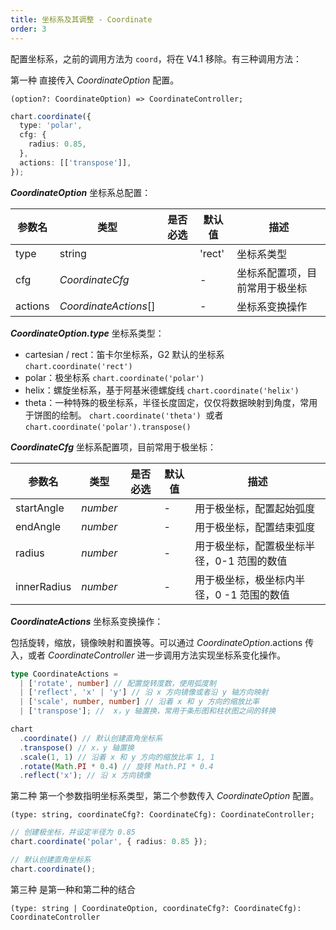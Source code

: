 ```yaml
---
title: 坐标系及其调整 - Coordinate
order: 3
---
```


配置坐标系，之前的调用方法为 `coord`，将在 V4.1 移除。有三种调用方法：

第一种 直接传入 _CoordinateOption_ 配置。

```sign
(option?: CoordinateOption) => CoordinateController;
```

```ts
chart.coordinate({
  type: 'polar',
  cfg: {
    radius: 0.85,
  },
  actions: [['transpose']],
});
```

_**CoordinateOption**_ 坐标系总配置：

| 参数名  | 类型                  | 是否必选 | 默认值 | 描述                           |
| ------- | --------------------- | -------- | ------ | ------------------------------ |
| type    | string                |          | 'rect' | 坐标系类型                     |
| cfg     | _CoordinateCfg_       |          | -      | 坐标系配置项，目前常用于极坐标 |
| actions | _CoordinateActions_[] |          | -      | 坐标系变换操作                 |

_**CoordinateOption.type**_ 坐标系类型：

- cartesian / rect：笛卡尔坐标系，G2 默认的坐标系 `chart.coordinate('rect')`
- polar：极坐标系 `chart.coordinate('polar')`
- helix：螺旋坐标系，基于阿基米德螺旋线 `chart.coordinate('helix')`
- theta：一种特殊的极坐标系，半径长度固定，仅仅将数据映射到角度，常用于饼图的绘制。 `chart.coordinate('theta')`  或者 `chart.coordinate('polar').transpose()`

_**CoordinateCfg**_ 坐标系配置项，目前常用于极坐标：

| 参数名      | 类型     | 是否必选 | 默认值 | 描述                                       |
| ----------- | -------- | -------- | ------ | ------------------------------------------ |
| startAngle  | _number_ |          | -      | 用于极坐标，配置起始弧度                   |
| endAngle    | _number_ |          | -      | 用于极坐标，配置结束弧度                   |
| radius      | _number_ |          | -      | 用于极坐标，配置极坐标半径，0-1 范围的数值 |
| innerRadius | _number_ |          | -      | 用于极坐标，极坐标内半径，0 -1 范围的数值  |

_**CoordinateActions**_ 坐标系变换操作：

包括旋转，缩放，镜像映射和置换等。可以通过 _CoordinateOption_.actions 传入，或者 _CoordinateController_ 进一步调用方法实现坐标系变化操作。

```ts
type CoordinateActions =
  | ['rotate', number] // 配置旋转度数，使用弧度制
  | ['reflect', 'x' | 'y'] // 沿 x 方向镜像或者沿 y 轴方向映射
  | ['scale', number, number] // 沿着 x 和 y 方向的缩放比率
  | ['transpose']; //  x，y 轴置换，常用于条形图和柱状图之间的转换
```

```ts
chart
  .coordinate() // 默认创建直角坐标系
  .transpose() // x，y 轴置换
  .scale(1, 1) // 沿着 x 和 y 方向的缩放比率 1, 1
  .rotate(Math.PI * 0.4) // 旋转 Math.PI * 0.4
  .reflect('x'); // 沿 x 方向镜像
```

第二种 第一个参数指明坐标系类型，第二个参数传入 _CoordinateOption_ 配置。

```sign
(type: string, coordinateCfg?: CoordinateCfg): CoordinateController;
```

```ts
// 创建极坐标，并设定半径为 0.85
chart.coordinate('polar', { radius: 0.85 });

// 默认创建直角坐标系
chart.coordinate();
```

第三种 是第一种和第二种的结合

```sign
(type: string | CoordinateOption, coordinateCfg?: CoordinateCfg): CoordinateController
```
